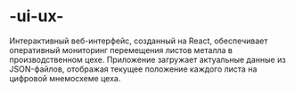 # -ui-ux-
Интерактивный веб-интерфейс, созданный на React, обеспечивает оперативный мониторинг перемещения листов металла в производственном цехе. Приложение загружает актуальные данные из JSON-файлов, отображая текущее положение каждого листа на цифровой мнемосхеме цеха.
